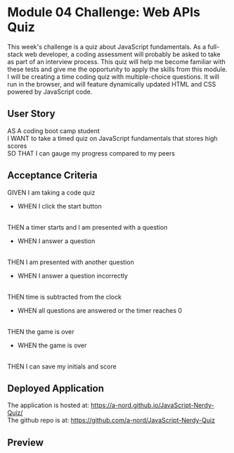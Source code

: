 # Module 04 Challenge: Web APIs Quiz
This week's challenge is a quiz about JavaScript fundamentals.  As a full-stack web developer, a coding assessment will probably be asked to take as part of an interview process.  This quiz will help me become familiar with these tests and give me the opportunity to apply the skills from this module.  I will be creating a time coding quiz with multiple-choice questions. It will run in the browser, and will feature dynamically updated HTML and CSS powered by JavaScript code.

## User Story
AS A coding boot camp student
<br>
I WANT to take a timed quiz on JavaScript fundamentals that stores high scores
<br>
SO THAT I can gauge my progress compared to my peers

## Acceptance Criteria
GIVEN I am taking a code quiz

* WHEN I click the start button
<br>
THEN a timer starts and I am presented with a question
<br>

* WHEN I answer a question
<br>
THEN I am presented with another question

* WHEN I answer a question incorrectly
<br>
THEN time is subtracted from the clock

* WHEN all questions are answered or the timer reaches 0
<br>
THEN the game is over

* WHEN the game is over
<br>
THEN I can save my initials and score



## Deployed Application
The application is hosted at: https://a-nord.github.io/JavaScript-Nerdy-Quiz/
<br>
The github repo is at: https://github.com/a-nord/JavaScript-Nerdy-Quiz

## Preview
<!-- ![screenshot](screenshot link) -->